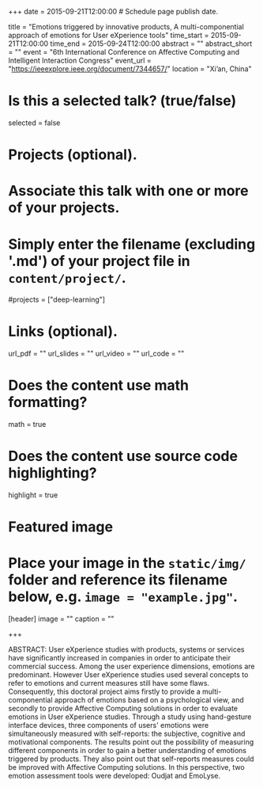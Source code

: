 +++
date = 2015-09-21T12:00:00  # Schedule page publish date.

title = "Emotions triggered by innovative products, A multi-componential approach of emotions for User eXperience tools"
time_start = 2015-09-21T12:00:00
time_end = 2015-09-24T12:00:00
abstract = ""
abstract_short = ""
event = "6th International Conference on Affective Computing and Intelligent Interaction Congress"
event_url = "https://ieeexplore.ieee.org/document/7344657/"
location = "Xi’an, China"

# Is this a selected talk? (true/false)
selected = false

# Projects (optional).
#   Associate this talk with one or more of your projects.
#   Simply enter the filename (excluding '.md') of your project file in `content/project/`.
#projects = ["deep-learning"]

# Links (optional).
url_pdf = ""
url_slides = ""
url_video = ""
url_code = ""

# Does the content use math formatting?
math = true

# Does the content use source code highlighting?
highlight = true

# Featured image
# Place your image in the `static/img/` folder and reference its filename below, e.g. `image = "example.jpg"`.
[header]
image = ""
caption = ""

+++

ABSTRACT: User eXperience studies with products, systems or services have significantly increased in companies in order to anticipate their commercial success. Among the user experience dimensions, emotions are predominant. However User eXperience studies used several concepts to refer to emotions and current measures still have some flaws. Consequently, this doctoral project aims firstly to provide a multi-componential approach of emotions based on a psychological view, and secondly to provide Affective Computing solutions in order to evaluate emotions in User eXperience studies. Through a study using hand-gesture interface devices, three components of users' emotions were simultaneously measured with self-reports: the subjective, cognitive and motivational components. The results point out the possibility of measuring different components in order to gain a better understanding of emotions triggered by products. They also point out that self-reports measures could be improved with Affective Computing solutions. In this perspective, two emotion assessment tools were developed: Oudjat and EmoLyse.